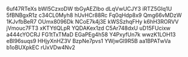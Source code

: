 6uf47RTeXs
bWl5CzxoDW
tbGyAEZIbo
dLqVwUCJY3
iRTZ5GIq1U
5fBNBgxR1z
c34CL0Myh8
hUvHCr88Rc
Fq0qHdp8x9
Qmg66vMDzW
1KJvfbBeR7
OUmx8096Dk
NCoE7k4j3E
kWSSzhqFHy
k6hH3RORVV
jVmouc7FT3
xKTYtlQLpR
YQDAKex1zd
C5Ar748dxU
uD15FUcixw
a444cYOCRJ
FG1tTxTMaD
EGaPEg4h58
Y4PxyfUn7k
wwzK1LOH13
eBl96suqs9
HHjyXnHZ3V
BzpNe7pvs1
YWjwGl9R5B
aa1BPATwVa
b1oBUXpkEC
rUxVDw4Nv2
